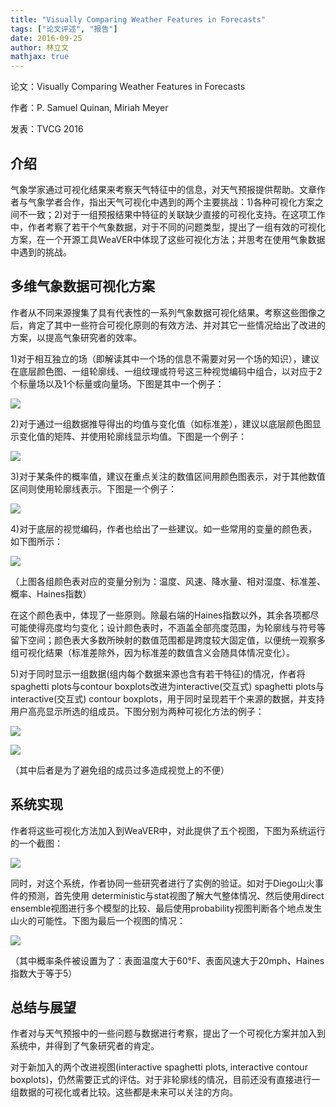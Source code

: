 ```yaml
---
title: "Visually Comparing Weather Features in Forecasts"
tags: ["论文评述", "报告"]
date: 2016-09-25
author: 林立文
mathjax: true
---
```


论文：Visually Comparing Weather Features in Forecasts

作者：P. Samuel Quinan, Miriah Meyer

发表：TVCG 2016

## 介绍

气象学家通过可视化结果来考察天气特征中的信息，对天气预报提供帮助。文章作者与气象学者合作，指出天气可视化中遇到的两个主要挑战：1)各种可视化方案之间不一致；2)对于一组预报结果中特征的关联缺少直接的可视化支持。在这项工作中，作者考察了若干个气象数据，对于不同的问题类型，提出了一组有效的可视化方案，在一个开源工具WeaVER中体现了这些可视化方法；并思考在使用气象数据中遇到的挑战。

## **多维气象数据可视化方案**

作者从不同来源搜集了具有代表性的一系列气象数据可视化结果。考察这些图像之后，肯定了其中一些符合可视化原则的有效方法、并对其它一些情况给出了改进的方案，以提高气象研究者的效率。

1)对于相互独立的场（即解读其中一个场的信息不需要对另一个场的知识），建议在底层颜色图、一组轮廓线、一组纹理或符号这三种视觉编码中组合，以对应于2个标量场以及1个标量或向量场。下图是其中一个例子：

![](http://www.cad.zju.edu.cn/home/vagblog/wp-content/uploads/2016/09/1.png)

2)对于通过一组数据推导得出的均值与变化值（如标准差），建议以底层颜色图显示变化值的矩阵、并使用轮廓线显示均值。下图是一个例子：

![](http://www.cad.zju.edu.cn/home/vagblog/wp-content/uploads/2016/09/2.png)

3)对于某条件的概率值，建议在重点关注的数值区间用颜色图表示，对于其他数值区间则使用轮廓线表示。下图是一个例子：

![](http://www.cad.zju.edu.cn/home/vagblog/wp-content/uploads/2016/09/3.png)

4)对于底层的视觉编码，作者也给出了一些建议。如一些常用的变量的颜色表，如下图所示：

![](http://www.cad.zju.edu.cn/home/vagblog/wp-content/uploads/2016/09/4.png)

（上图各组颜色表对应的变量分别为：温度、风速、降水量、相对湿度、标准差、概率、Haines指数）

在这个颜色表中，体现了一些原则。除最右端的Haines指数以外，其余各项都尽可能使得亮度均匀变化；设计颜色表时，不涵盖全部亮度范围，为轮廓线与符号等留下空间；颜色表大多数所映射的数值范围都是跨度较大固定值，以便统一观察多组可视化结果（标准差除外，因为标准差的数值含义会随具体情况变化）。

5)对于同时显示一组数据(组内每个数据来源也含有若干特征)的情况，作者将spaghetti plots与contour boxplots改进为interactive(交互式) spaghetti plots与interactive(交互式) contour boxplots，用于同时呈现若干个来源的数据，并支持用户高亮显示所选的组成员。下图分别为两种可视化方法的例子：

![](http://www.cad.zju.edu.cn/home/vagblog/wp-content/uploads/2016/09/5.png)

![](http://www.cad.zju.edu.cn/home/vagblog/wp-content/uploads/2016/09/6.png)

（其中后者是为了避免组的成员过多造成视觉上的不便）

## **系统实现**

作者将这些可视化方法加入到WeaVER中，对此提供了五个视图，下图为系统运行的一个截图：

![](http://www.cad.zju.edu.cn/home/vagblog/wp-content/uploads/2016/09/8.png)

同时，对这个系统，作者协同一些研究者进行了实例的验证。如对于Diego山火事件的预测，首先使用 deterministic与stat视图了解大气整体情况、然后使用direct ensemble视图进行多个模型的比较、最后使用probability视图判断各个地点发生山火的可能性。下图为最后一个视图的情况：

![](http://www.cad.zju.edu.cn/home/vagblog/wp-content/uploads/2016/09/7.png)

（其中概率条件被设置为了：表面温度大于60°F、表面风速大于20mph、Haines指数大于等于5）

## **总结与展望**

作者对与天气预报中的一些问题与数据进行考察，提出了一个可视化方案并加入到系统中，并得到了气象研究者的肯定。

对于新加入的两个改进视图(interactive spaghetti plots, interactive contour boxplots)，仍然需要正式的评估。对于非轮廓线的情况，目前还没有直接进行一组数据的可视化或者比较。这些都是未来可以关注的方向。